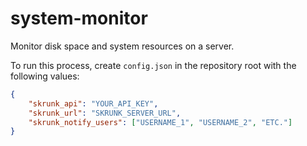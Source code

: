 # system-monitor
Monitor disk space and system resources on a server.

To run this process, create `config.json` in the repository root with the following values:
```json
{
    "skrunk_api": "YOUR_API_KEY",
    "skrunk_url": "SKRUNK_SERVER_URL",
    "skrunk_notify_users": ["USERNAME_1", "USERNAME_2", "ETC."]
}
```
